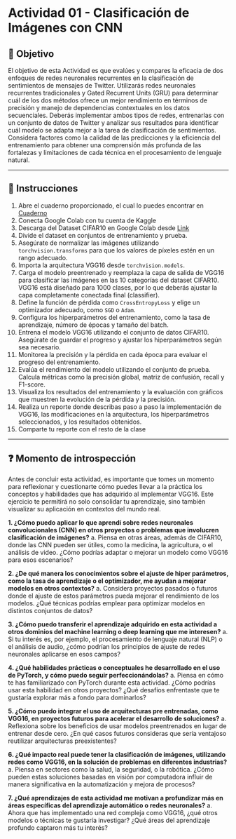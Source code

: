 # **Actividad 01 - Clasificación de Imágenes con CNN**

## 🎯 **Objetivo**
El objetivo de esta Actividad es que evalúes y compares la eficacia de dos enfoques de redes neuronales recurrentes en la clasificación de sentimientos de mensajes de Twitter. Utilizarás redes neuronales recurrentes tradicionales y Gated Recurrent Units (GRU) para determinar cuál de los dos métodos ofrece un mejor rendimiento en términos de precisión y manejo de dependencias contextuales en los datos secuenciales. Deberás implementar ambos tipos de redes, entrenarlas con un conjunto de datos de Twitter y analizar sus resultados para identificar cuál modelo se adapta mejor a la tarea de clasificación de sentimientos. Considera factores como la calidad de las predicciones y la eficiencia del entrenamiento para obtener una comprensión más profunda de las fortalezas y limitaciones de cada técnica en el procesamiento de lenguaje natural.

---

## 📑 Instrucciones
1.	Abre el cuaderno proporcionado, el cual lo puedes encontrar en [Cuaderno](Actividad_01_SentimentClassification_Twitter.ipynb)
2.  Conecta Google Colab con tu cuenta de Kaggle
3.	Descarga del Dataset CIFAR10 en Google Colab desde [Link](https://www.kaggle.com/datasets/swaroopkml/cifar10-pngs-in-folders)
4.	Divide el dataset en conjuntos de entrenamiento y prueba.
5.	Asegúrate de normalizar las imágenes utilizando ``` torchvision.transforms ```  para que los valores de píxeles estén en un rango adecuado.
6.	Importa la arquitectura VGG16 desde ```torchvision.models```.
7.	Carga el modelo preentrenado y reemplaza la capa de salida de VGG16 para clasificar las imágenes en las 10 categorías del dataset CIFAR10. VGG16 está diseñado para 1000 clases, por lo que deberás ajustar la capa completamente conectada final (classifier).
8.	Define la función de pérdida como ```CrossEntropyLoss``` y elige un optimizador adecuado, como ```SGD``` o ```Adam```.
9.	Configura los hiperparámetros del entrenamiento, como la tasa de aprendizaje, número de épocas y tamaño del batch.
10.	Entrena el modelo VGG16 utilizando el conjunto de datos CIFAR10. Asegúrate de guardar el progreso y ajustar los hiperparámetros según sea necesario.
11.	Monitorea la precisión y la pérdida en cada época para evaluar el progreso del entrenamiento.
12.	Evalúa el rendimiento del modelo utilizando el conjunto de prueba. Calcula métricas como la precisión global, matriz de confusión, recall y F1-score.
13.	Visualiza los resultados del entrenamiento y la evaluación con gráficos que muestren la evolución de la pérdida y la precisión.
14.	Realiza un reporte donde describas paso a paso la implementación de VGG16, las modificaciones en la arquitectura, los hiperparámetros seleccionados, y los resultados obtenidos.
15.	Comparte tu reporte con el resto de la clase


---

## ❓ **Momento de introspección**

Antes de concluir esta actividad, es importante que tomes un momento para reflexionar y cuestionarte cómo puedes llevar a la práctica los conceptos y habilidades que has adquirido al implementar VGG16. Este ejercicio te permitirá no solo consolidar tu aprendizaje, sino también visualizar su aplicación en contextos del mundo real.

**1.	¿Cómo puedo aplicar lo que aprendí sobre redes neuronales convolucionales (CNN) en otros proyectos o problemas que involucren clasificación de imágenes?**
a.	Piensa en otras áreas, además de CIFAR10, donde las CNN pueden ser útiles, como la medicina, la agricultura, o el análisis de video. ¿Cómo podrías adaptar o mejorar un modelo como VGG16 para esos escenarios?

**2.	¿De qué manera los conocimientos sobre el ajuste de hiper parámetros, como la tasa de aprendizaje o el optimizador, me ayudan a mejorar modelos en otros contextos?**
a.	Considera proyectos pasados o futuros donde el ajuste de estos parámetros pueda mejorar el rendimiento de los modelos. ¿Qué técnicas podrías emplear para optimizar modelos en distintos conjuntos de datos?

**3.	¿Cómo puedo transferir el aprendizaje adquirido en esta actividad a otros dominios del machine learning o deep learning que me interesen?**
a.	Si tu interés es, por ejemplo, el procesamiento de lenguaje natural (NLP) o el análisis de audio, ¿cómo podrían los principios de ajuste de redes neuronales aplicarse en esos campos?

**4.	¿Qué habilidades prácticas o conceptuales he desarrollado en el uso de PyTorch, y cómo puedo seguir perfeccionándolas?**
a.	Piensa en cómo te has familiarizado con PyTorch durante esta actividad. ¿Cómo podrías usar esta habilidad en otros proyectos? ¿Qué desafíos enfrentaste que te gustaría explorar más a fondo para dominarlos?

**5.	¿Cómo puedo integrar el uso de arquitecturas pre entrenadas, como VGG16, en proyectos futuros para acelerar el desarrollo de soluciones?**
a.	Reflexiona sobre los beneficios de usar modelos preentrenados en lugar de entrenar desde cero. ¿En qué casos futuros consideras que sería ventajoso reutilizar arquitecturas preexistentes?

**6.	¿Qué impacto real puede tener la clasificación de imágenes, utilizando redes como VGG16, en la solución de problemas en diferentes industrias?**
a.	Piensa en sectores como la salud, la seguridad, o la robótica. ¿Cómo pueden estas soluciones basadas en visión por computadora influir de manera significativa en la automatización y mejora de procesos?

**7.	¿Qué aprendizajes de esta actividad me motivan a profundizar más en áreas específicas del aprendizaje automático o redes neuronales?**
a.	Ahora que has implementado una red compleja como VGG16, ¿qué otros modelos o técnicas te gustaría investigar? ¿Qué áreas del aprendizaje profundo captaron más tu interés?






